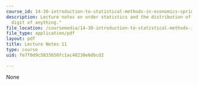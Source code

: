 ```yaml
---
course_id: 14-30-introduction-to-statistical-methods-in-economics-spring-2009
description: Lecture notes on order statistics and the distribution of the "first
  digit of anything."
file_location: /coursemedia/14-30-introduction-to-statistical-methods-in-economics-spring-2009/fe7f0d9c5833858fc1ac48230e6dbcd2_MIT14_30s09_lec11.pdf
file_type: application/pdf
layout: pdf
title: Lecture Notes 11
type: course
uid: fe7f0d9c5833858fc1ac48230e6dbcd2

---
```

None